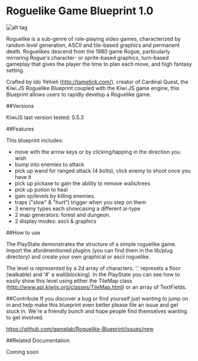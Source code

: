 Roguelike Game Blueprint 1.0
================================

![alt tag](http://willwriteaboutvideogamesformoney.files.wordpress.com/2012/06/cq2shot3.png)

Roguelike is a sub-genre of role-playing video games, characterized by random level generation, ASCII and tile-based graphics and permanent death. Roguelikes descend from the 1980 game Rogue, particularly mirroring Rogue's character- or sprite-based graphics, turn-based gameplay that gives the player the time to plan each move, and high fantasy setting.

Crafted by Ido Yehieli (http://tametick.com/), creator of Cardinal Quest, the Kiwi.JS Roguelike Blueprint coupled with the Kiwi.JS game engine, this Blueprint allows users to rapidly develop a Roguelike game. 


##Versions

KiwiJS last version tested: 0.5.3
	

##Features

This blueprint includes:
* move with the arrow keys or by clicking/tapping in the direction you wish
* bump into enemies to attack
* pick up wand for ranged attack (4 bolts), click enemy to shoot once you have it
* pick up pickaxe to gain the ability to remove walls/trees
* pick up potion to heal
* gain xp/levels by killing enemies.
* traps ("slow" & "hurt") trigger when you step on them
* 3 enemy types each showcasing a different ai-type
* 2 map generators: forest and dungeon.
* 2 display modes: ascii & graphics


##How to use

The PlayState demonstrates the structure of a simple roguelike game. Import the afordmentioned plugins (you can find them in the lib/plug
 directory) and create your own graphical or ascii roguelike.
 
The level is represented by a 2d array of characters. '.' represets a floor (walkable) and '#' a wall(blocking). In the PlayState you can see how to easily show this level using either the TileMap class (http://www.api.kiwijs.org/classes/TileMap.html) or an array of TextFields.

##Contribute
If you discover a bug or find yourself just wanting to jump on in and help make this blueprint even better please file an issue and get stuck in. We're a friendly bunch and hope people find themselves wanting to get involved. 

https://github.com/gamelab/Roguelike-Blueprint/issues/new

##Related Documentation 

Coming soon
